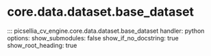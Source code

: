 # core.data.dataset.base_dataset

::: picsellia_cv_engine.core.data.dataset.base_dataset
    handler: python
    options:
        show_submodules: false
        show_if_no_docstring: true
        show_root_heading: true
